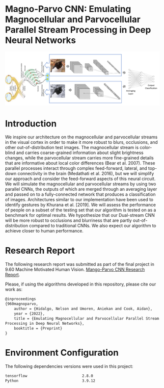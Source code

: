 # Magno-Parvo CNN: Emulating Magnocellular and Parvocellular Parallel Stream Processing in Deep Neural Networks


![alt text](https://github.com/nelsonalbertohj/Magno-Parvo-CNN/blob/main/Model%20Diagram.png?raw=true)

# Introduction
We inspire our architecture on the magnocellular and parvocellular streams in the visual cortex in order to make it more robust to blurs, occlusions, and other out-of-distribution test images. The magnocellular stream is color-blind and carries coarse-grained information about slight brightness changes, while the parvocellular stream carries more fine-grained details that are informative about local color differences (Bear et al. 2007). These parallel processes interact through complex feed-forward, lateral, and top-down connectivity in the brain (Medathati et al. 2016), but we will simplify our approach and consider the feed-forward aspects of this neural circuit. We will simulate the magnocellular and parvocellular streams by using two parallel CNNs, the outputs of which are merged through an averaging layer and passed on to a fully-connected network that produces a classification of images. Architectures similar to our implementation have been used to identify gestures by Khurana et al. [2019]. We will assess the performance of people on a subset of the testing set that our algorithm is tested on as a benchmark for optimal results. We hypothesize that our Dual-stream CNN will be more robust to occlusions and blurriness that are partly out-of-distribution compared to traditional CNNs. We also expect our algorithm to achieve closer to human performance.

# Research Report
The following research report was submitted as part of the final project in 9.60 Machine Motivated Human Vision.
[Mango-Parvo CNN Research Report](https://github.com/nelsonalbertohj/Magno-Parvo-CNN/blob/main/Machine_Motivated_Vison_Final_Report.pdf).

Please, if using the algorithms developed in this repository, please cite our work as:

```
@inproceedings
{960magnoparvo,
    author = {Hidalgo, Nelson and Umoren, Aniekan and Cook, Aidan},
    year = {2022},
    title = {Emulating Magnocellular and Parvocellular Parallel Stream Processing in Deep Neural Networks},
    booktitle = {Preprint}
}
```

# Environment Configuration
The following dependencies versions were used in this project:

```
tensorflow                         2.8.0
Python                             3.9.12
```
